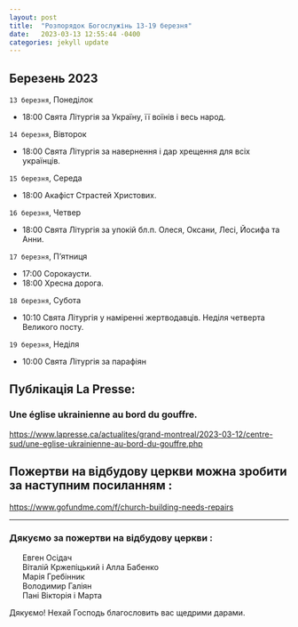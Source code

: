 ```yaml
---
layout: post
title:  "Розпорядок Богослужінь 13-19 березня"
date:   2023-03-13 12:55:44 -0400
categories: jekyll update
---
```


## Березень 2023

`13 березня`, Понеділок

* 18:00 Свята Літургія за Україну, її воїнів і весь народ.

`14 березня`, Вівторок

* 18:00 Свята Літургія за навернення і дар хрещення для всіх українців.

`15 березня`, Середа

* 18:00 Акафіст Страстей Христових.

`16 березня`, Четвер

* 18:00 Свята Літургія за упокій бл.п. Олеся, Оксани, Лесі, Йосифа та Анни.

`17 березня`, П’ятниця

* 17:00 Сорокаусти.
* 18:00 Хресна дорога.

`18 березня`, Субота

* 10:10 Свята Літургія у наміренні жертводавців.
  Неділя четверта Великого посту.

`19 березня`, Неділя

* 10:00 Свята Літургія за парафіян


## Публікація La Presse:
### Une église ukrainienne au bord du gouffre.
<https://www.lapresse.ca/actualites/grand-montreal/2023-03-12/centre-sud/une-eglise-ukrainienne-au-bord-du-gouffre.php>

## Пожертви на відбудову церкви можна зробити за наступним посиланням : 
<https://www.gofundme.com/f/church-building-needs-repairs>

---
### Дякуємо за пожертви на відбудову церкви :

<ul>
Евген Осідач <br>
Віталій Кржепіцький і Алла Бабенко <br>
Марія Гребінник <br>
Володимир Галіян <br>
Пані Вікторія і Марта
</ul>
Дякуємо! Нехай Господь благословить вас щедрими дарами.

